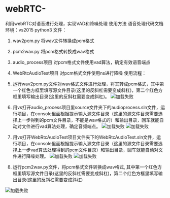 # webRTC-
利用webRTC对语音进行处理，实现VAD和降噪处理
使用方法
语音处理代码文档
环境：vs2015  python3
文件：
1.	wav2pcm.py  将wav文件转换成pcm格式
2.	pcm2wav.py  将pcm格式转换成wav格式
3.	audio_process项目 对pcm格式文件使用vad算法，确定有效语音端点
4.	WebRtcAudioTest项目 对pcm格式文件使用ns进行降噪
使用流程：
1.	运行wav2pcm.py文件对wav格式文件进行处理，将其转成pcm格式，其中第一个红色方框里填写源文件目录(这里的反斜杠需要变成斜杠)，第二个红色方框里填写输出目录(这里的反斜杠需要变成斜杠)。
![加载失败](https://github.com/xiyihong/webRTC-/raw/master/images/1.png)
2.	用vs打开audio_process项目里source文件夹下的audioprocess.sln文件，运行项目，在console里面根据提示输入源文件目录（这里的源文件目录需要选择上一步得到的pcm文件目录，不能是wav格式的）和输出目录，回车就能自动对文件进行vad算法处理，确定音频端点。
![加载失败](https://github.com/xiyihong/webRTC-/raw/master/images/2.png)
![加载失败](https://github.com/xiyihong/webRTC-/raw/master/images/3.png)
 
3.	用vs打开WebRtcAudioTest项目文件夹下的WebRtcAudioTest.sln文件，运行项目，在console里面根据提示输入源文件目录（这里的源文件目录需要选择上一步vad算法处理得到的pcm文件目录）和输出目录，回车就能自动对文件进行降噪处理。
![加载失败](https://github.com/xiyihong/webRTC-/raw/master/images/4.png)
![加载失败](https://github.com/xiyihong/webRTC-/raw/master/images/5.png)
 
4.	运行pcm2wav.py文件，将pcm格式文件转换成wav格式, 其中第一个红色方框里填写源文件目录(这里的反斜杠需要变成斜杠)，第二个红色方框里填写输出目录(这里的反斜杠需要变成斜杠)
 
![加载失败](https://github.com/xiyihong/webRTC-/raw/master/images/6.png)

